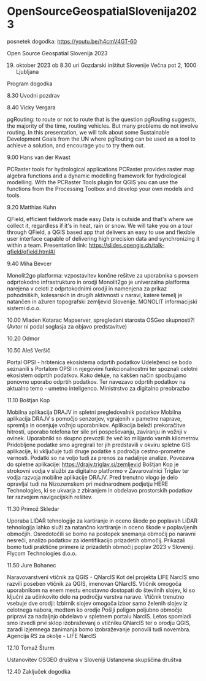 # OpenSourceGeospatialSlovenija2023
posnetek dogodka:
https://youtu.be/h4cmV4GT-60

Open Source Geospatial Slovenija 2023

19. oktober 2023 ob 8.30 uri
Gozdarski inštitut Slovenije
Večna pot 2, 1000 Ljubljana

Program dogodka

8.30  Uvodni pozdrav

8.40  Vicky Vergara

pgRouting: to route or not to route that is the question
pgRouting suggests, the majority of the time, routing vehicles. But many problems do not involve routing. In this presentation, we will talk about some Sustainable Development Goals from the UN where pgRouting can be used as a tool to achieve a solution, and encourage you to try them out.

9.00  Hans van der Kwast

PCRaster tools for hydrological applications
PCRaster provides raster map algebra functions and a dynamic modelling framework for hydrological modelling. With the PCRaster Tools plugin for QGIS you can use the functions from the Processing Toolbox and develop your own models and tools.

9.20  Matthias Kuhn

QField, efficient fieldwork made easy
Data is outside and that's where we collect it, regardless if it's in heat, rain or snow. We will take you on a tour through QField, a QGIS based app that delivers an easy to use and flexible user interface capable of delivering high precision data and synchronizing it within a team.
Presentation link: https://slides.opengis.ch/talk-qfield/qfield.html#/

9.40 Miha Bevcer

Monolit2go platforma: vzpostavitev končne rešitve za uporabnika s povsem odprtokodno infrastrukturo in orodji
Monolit2go je univerzalna platforma narejena v celoti z odprtokodnimi orodji in namenjena za prikaz pohodniških, kolesarskih in drugih aktivnosti v naravi, katere temelj je natančen in ažuren topografski zemljevid Slovenije.
MONOLIT informacijski sistemi d.o.o.


10.00 Mladen Kotarac
Mapserver, spregledani starosta OSGeo skupnosti?!
(Avtor ni podal soglasja za objavo predstavitve)

10.20 Odmor


10.50 Aleš Veršič

Portal OPSI - hrbtenica ekosistema odprtih podatkov
Udeleženci se bodo seznanili s Portalom OPSI in njegovimi funkcionalnostmi ter spoznali celotni ekosistem odprtih podatkov. Kako deluje, na kakšen način spodbujamo ponovno uporabo odprtih podatkov. Ter navezavo odprtih podatkov na aktualno temo - umetno inteligenco.
Ministrstvo za digitalno preobrazbo


11.10 Boštjan Kop

Mobilna aplikacija DRAJV in spletni pregledovalnik podatkov
Mobilna aplikacija DRAJV s pomočjo senzorjev, vgrajenih v pametne naprave, spremlja in ocenjuje vožnjo uporabnikov. Aplikacija beleži prekoračitve hitrosti, uporabo telefona ter sile pri pospeševanju, zaviranju in vožnji v ovinek. Uporabniki so skupno prevozili že več ko milijardo varnih kilometrov. Pridobljene podatke smo agregirali ter jih predstavili v okviru spletne GIS aplikacije, ki vključuje tudi druge podatke s področja cestno-prometne varnosti. Podatki so na voljo tudi za prenos za nadaljnje analize. Povezava do spletne aplikacije: https://drajv.triglav.si/zemljevid
Boštjan Kop je strokovni vodja v službi za digitalno platformo v Zavarovalnici Triglav ter vodja razvoja mobilne aplikacije DRAJV. Pred trenutno vlogo je delo opravljal tudi na Nizozemskem pri mednarodnem podjetju HERE Technologies, ki se ukvarja z zbiranjem in obdelavo prostorskih podatkov ter razvojem navigacijskih rešitev.

11.30 Primož Skledar

Uporaba LIDAR tehnologije za kartiranje in oceno škode po poplavah
LiDAR tehnologija lahko služi za natančno kartiranje in oceno škode v poplavljenih območjih. Osredotočili se bomo na postopek snemanja območij po naravni nesreči, analizo podatkov za identifikacijo prizadetih območij. Prikazali bomo tudi praktične primere iz prizadetih območij poplav 2023 v Sloveniji.
Flycom Technologies d.o.o.


11.50 Jure Bohanec

Naravovarstveni vtičnik za QGIS - QNarcIS
Kot del projekta LIFE NarcIS smo razvili poseben vtičnik za QGIS, imenovan QNarcIS. Vtičnik omogoča uporabnikom na enem mestu enostavno dostopati do številnih slojev, ki so ključni za učinkovito delo na področju varstva narave. Vtičnik trenutno vsebuje dve orodji: Izbirnik slojev omogoča izbor samo želenih slojev iz celotnega nabora, medtem ko orodje Pošlji poligon poljubno območje pripravi za nadaljnjo obdelavo v spletnem portalu NarcIS. Letos spomladi smo izvedli prvi sklop izobraževanj o vtičniku QNarcIS ter o orodju QGIS, zaradi izjemnega zanimanja bomo izobraževanje ponovili tudi novembra.
Agencija RS za okolje - LIFE NarcIS 

12.10 Tomaž Šturm

Ustanovitev OSGEO društva v Sloveniji
Ustanovna skupščina društva

12.40 Zaključek dogodka
